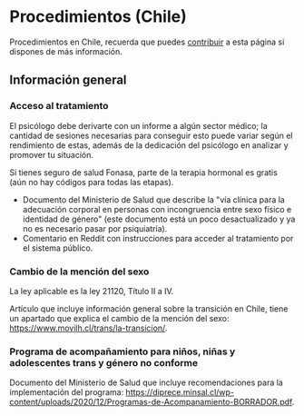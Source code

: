 # Procedimientos (Chile)

Procedimientos en Chile, recuerda que puedes [contribuir](pages/contribuir.md) a esta página si dispones de más información.

## Información general

### Acceso al tratamiento

El psicólogo debe derivarte con un informe a algún sector médico; la cantidad de sesiones necesarias para conseguir esto puede variar según el rendimiento de estas, además de la dedicación del psicólogo en analizar y promover tu situación.

Si tienes seguro de salud Fonasa, parte de la terapia hormonal es gratis (aún no hay códigos para todas las etapas).

* Documento del Ministerio de Salud que describe la "vía clínica para la adecuación corporal en personas con incongruencia entre sexo físico e identidad de género" (este documento está un poco desactualizado y ya no es necesario pasar por psiquiatría).
* Comentario en Reddit con instrucciones para acceder al tratamiento por el sistema público.

### Cambio de la mención del sexo

La ley aplicable es la ley 21120, Título II a IV.

Artículo que incluye información general sobre la transición en Chile, tiene un apartado que explica el cambio de la mención del sexo: https://www.movilh.cl/trans/la-transicion/.

### Programa de acompañamiento para niños, niñas y adolescentes trans y género no conforme

Documento del Ministerio de Salud que incluye recomendaciones para la implementación del programa: https://diprece.minsal.cl/wp-content/uploads/2020/12/Programas-de-Acompanamiento-BORRADOR.pdf. 